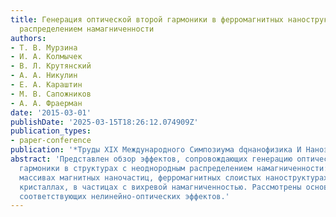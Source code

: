 ```yaml
---
title: Генерация оптической второй гармоники в ферромагнитных наноструктурах с неоднородным
  распределением намагниченности
authors:
- Т. В. Мурзина
- И. А. Колмычек
- В. Л. Крутянский
- А. А. Никулин
- Е. А. Караштин
- М. В. Сапожников
- А. А. Фраерман
date: '2015-03-01'
publishDate: '2025-03-15T18:26:12.074909Z'
publication_types:
- paper-conference
publication: '*Труды XIX Международного Симпозиума dqнанофизика И Наноэлектроникаdq*'
abstract: 'Представлен обзор эффектов, сопровождающих генерацию оптической второй
  гармоники в структурах с неоднородным распределением намагниченности: в неупорядоченных
  массивах магнитных наночастиц, ферромагнитных слоистых наноструктурах и магнитофотонных
  кристаллах, в частицах с вихревой намагниченностью. Рассмотрены основные механизмы
  соответствующих нелинейно-оптических эффектов.'
---
```

